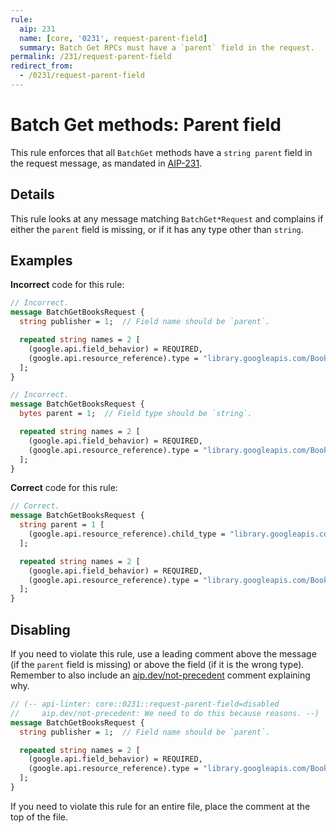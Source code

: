 ```yaml
---
rule:
  aip: 231
  name: [core, '0231', request-parent-field]
  summary: Batch Get RPCs must have a `parent` field in the request.
permalink: /231/request-parent-field
redirect_from:
  - /0231/request-parent-field
---
```


# Batch Get methods: Parent field

This rule enforces that all `BatchGet` methods have a `string parent` field in
the request message, as mandated in [AIP-231][].

## Details

This rule looks at any message matching `BatchGet*Request` and complains if
either the `parent` field is missing, or if it has any type other than
`string`.

## Examples

**Incorrect** code for this rule:

```proto
// Incorrect.
message BatchGetBooksRequest {
  string publisher = 1;  // Field name should be `parent`.

  repeated string names = 2 [
    (google.api.field_behavior) = REQUIRED,
    (google.api.resource_reference).type = "library.googleapis.com/Book"
  ];
}
```

```proto
// Incorrect.
message BatchGetBooksRequest {
  bytes parent = 1;  // Field type should be `string`.

  repeated string names = 2 [
    (google.api.field_behavior) = REQUIRED,
    (google.api.resource_reference).type = "library.googleapis.com/Book"
  ];
}
```

**Correct** code for this rule:

```proto
// Correct.
message BatchGetBooksRequest {
  string parent = 1 [
    (google.api.resource_reference).child_type = "library.googleapis.com/Book"
  ];

  repeated string names = 2 [
    (google.api.field_behavior) = REQUIRED,
    (google.api.resource_reference).type = "library.googleapis.com/Book"
  ];
}
```

## Disabling

If you need to violate this rule, use a leading comment above the message (if
the `parent` field is missing) or above the field (if it is the wrong type).
Remember to also include an [aip.dev/not-precedent][] comment explaining why.

```proto
// (-- api-linter: core::0231::request-parent-field=disabled
//     aip.dev/not-precedent: We need to do this because reasons. --)
message BatchGetBooksRequest {
  string publisher = 1;  // Field name should be `parent`.

  repeated string names = 2 [
    (google.api.field_behavior) = REQUIRED,
    (google.api.resource_reference).type = "library.googleapis.com/Book"
  ];
}
```

If you need to violate this rule for an entire file, place the comment at the
top of the file.

[aip-231]: https://aip.dev/231
[aip.dev/not-precedent]: https://aip.dev/not-precedent
